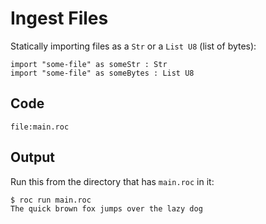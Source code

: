# Ingest Files

Statically importing files as a `Str` or a `List U8` (list of bytes):

```roc
import "some-file" as someStr : Str
import "some-file" as someBytes : List U8
```

## Code
```roc
file:main.roc
```

## Output

Run this from the directory that has `main.roc` in it:

```
$ roc run main.roc
The quick brown fox jumps over the lazy dog
```
